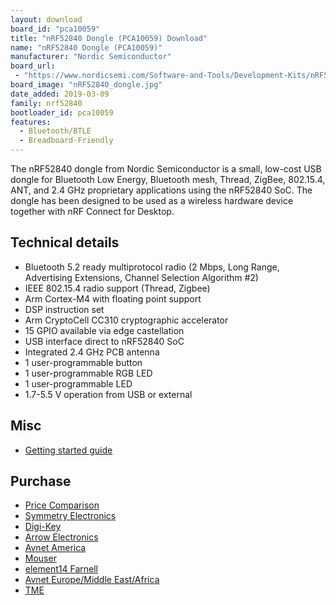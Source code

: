 ```yaml
---
layout: download
board_id: "pca10059"
title: "nRF52840 Dongle (PCA10059) Download"
name: "nRF52840 Dongle (PCA10059)"
manufacturer: "Nordic Semiconductor"
board_url:
 - "https://www.nordicsemi.com/Software-and-Tools/Development-Kits/nRF52840-Dongle"
board_image: "nRF52840_dongle.jpg"
date_added: 2019-03-09
family: nrf52840
bootloader_id: pca10059
features:
  - Bluetooth/BTLE
  - Breadboard-Friendly
---
```


The nRF52840 dongle from Nordic Semiconductor is a small, low-cost USB dongle for Bluetooth Low Energy, Bluetooth mesh, Thread, ZigBee, 802.15.4, ANT, and 2.4 GHz proprietary applications using the nRF52840 SoC. The dongle has been designed to be used as a wireless hardware device together with nRF Connect for Desktop.

## Technical details

* Bluetooth 5.2 ready multiprotocol radio (2 Mbps, Long Range, Advertising Extensions, Channel Selection Algorithm #2)
* IEEE 802.15.4 radio support (Thread, Zigbee)
* Arm Cortex-M4 with floating point support
* DSP instruction set
* Arm CryptoCell CC310 cryptographic accelerator
* 15 GPIO available via edge castellation
* USB interface direct to nRF52840 SoC
* Integrated 2.4 GHz PCB antenna
* 1 user-programmable button
* 1 user-programmable RGB LED
* 1 user-programmable LED
* 1.7-5.5 V operation from USB or external

## Misc

* [Getting started guide](https://infocenter.nordicsemi.com/index.jsp?topic=/ug_nrf52840_dongle/UG/nrf52840_Dongle/getting_started.html)

## Purchase

* [Price Comparison](https://www.nordicsemi.com/About-us/BuyOnline?search_token=nRF52840DONGLE)
* [Symmetry Electronics](https://www.semiconductorstore.com/cart/pc/viewPrd.asp?idproduct=94964&utm_source=OemSecrets&utm_medium=compref&utm_campaign=OemSecrets&utm_term=NRF52840-DONGLE)
* [Digi-Key](https://www.digikey.com/product-detail/en/nordic-semiconductor-asa/NRF52840-DONGLE/1490-1073-ND/9491124?utm_source=oemsecrets&utm_medium=aggregator&utm_campaign=buynow)
* [Arrow Electronics](https://www.arrow.com/en/products/nrf52840-dongle/nordic-semiconductor?utm_source=oemsecrets&utm_medium=aggregator&utm_campaign=oemsecrets_2019_arrow&utm_content=inv_listing&utm_keyword=NRF52840-DONGLE)
* [Avnet America](https://www.avnet.com/shop/us/products/nordic-semiconductor/nrf52840-dongle-3074457345635709668?CMP=EMA_OEMSecrets_inventoryfeed_VSE)
* [Mouser](https://www.mouser.co.uk/ProductDetail/Nordic-Semiconductor/nRF52840-Dongle?qs=gTYE2QTfZfTbdrOaMHWEZg==&utm_source=OEMSECRETS&utm_medium=aggregator&utm_campaign=nRF52840-Dongle&utm_term=nRF52840DONGLE&utm_content=Nordic+Semiconductor)
* [element14 Farnell](https://sg.element14.com/nordic-semiconductor/nrf52840-dongle/bluetooth-module-v5-2mbps/dp/2902521?CMP=GRHB-OEMSECRETS)
* [Avnet Europe/Middle East/Africa](https://www.avnet.com/shop/emea/products/nordic-semiconductor/nrf52840-dongle-3074457345635584192?c=EUR&r=EMEA&CMP=EMEA_OEMSecrets_inventoryfeed_VSE)
* [TME](https://www.tme.eu/en/details/nrf52840-dongle/development-kits-for-data-transmission/nordic-semiconductor/?utm_source=oemsecrets.com&utm_medium=cpc&utm_campaign=compare-2020-01)

